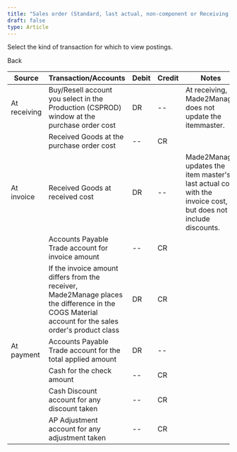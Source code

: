 ```yaml
---
title: "Sales order (Standard, last actual, non-component or Receiving)"
draft: false
type: Article
---
```


Select the kind of transaction for which to view postings. 

Back

| Source       | Transaction/Accounts                                                                                                                                | Debit | Credit | Notes                                                                                                         |
|--------------|-----------------------------------------------------------------------------------------------------------------------------------------------------|-------|--------|---------------------------------------------------------------------------------------------------------------|
| At receiving | Buy/Resell account you select in the Production (CSPROD) window at the purchase order cost                                                          | DR    | --     | At receiving, Made2Manage does not update the itemmaster.                                                     |
|              | Received Goods at the purchase order cost                                                                                                           | --    | CR     |                                                                                                               |
| At invoice   | Received Goods at received cost                                                                                                                     | DR    | --     | Made2Manage updates the item master's last actual cost with the invoice cost, but does not include discounts. |
|              | Accounts Payable Trade account for invoice amount                                                                                                   | --    | CR     |                                                                                                               |
|              | If the invoice amount differs from the receiver, Made2Manage places the difference in the COGS Material account for the sales order's product class | DR    | CR     |                                                                                                               |
| At payment   | Accounts Payable Trade account for the total applied amount                                                                                         | DR    | --     |                                                                                                               |
|              | Cash for the check amount                                                                                                                           | --    | CR     |                                                                                                               |
|              | Cash Discount account for any discount taken                                                                                                        | --    | CR     |                                                                                                               |
|              | AP Adjustment account for any adjustment taken                                                                                                      | --    | CR     |                                                                                                               |